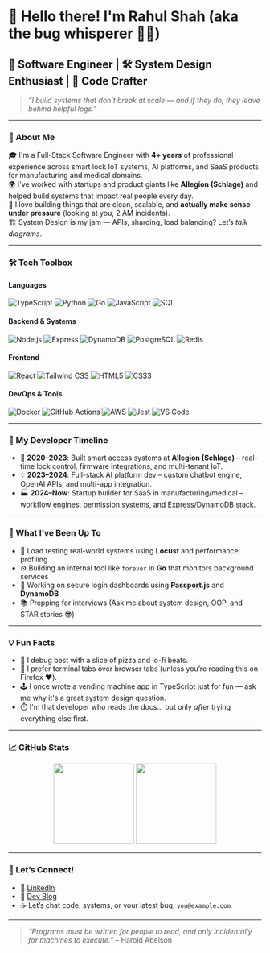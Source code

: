 # 👋 Hello there! I'm Rahul Shah (aka the bug whisperer 🐛🔮)

## 🚀 Software Engineer | 🛠️ System Design Enthusiast | 🎨 Code Crafter

> _“I build systems that don’t break at scale — and if they do, they leave behind helpful logs.”_

---

### 🧠 About Me

🎓 I'm a Full-Stack Software Engineer with **4+ years** of professional experience across smart lock IoT systems, AI platforms, and SaaS products for manufacturing and medical domains.  
🌍 I've worked with startups and product giants like **Allegion (Schlage)** and helped build systems that impact real people every day.  
🧩 I love building things that are clean, scalable, and **actually make sense under pressure** (looking at you, 2 AM incidents).  
🏗️ System Design is my jam — APIs, sharding, load balancing? Let’s *talk diagrams*.  

---

### 🛠️ Tech Toolbox

#### Languages  
![TypeScript](https://img.shields.io/badge/-TypeScript-3178C6?style=flat&logo=typescript&logoColor=white)
![Python](https://img.shields.io/badge/-Python-3776AB?style=flat&logo=python&logoColor=white)
![Go](https://img.shields.io/badge/-Go-00ADD8?style=flat&logo=go&logoColor=white)
![JavaScript](https://img.shields.io/badge/-JavaScript-F7DF1E?style=flat&logo=javascript&logoColor=black)
![SQL](https://img.shields.io/badge/-SQL-4479A1?style=flat&logo=mysql&logoColor=white)

#### Backend & Systems  
![Node.js](https://img.shields.io/badge/-Node.js-339933?style=flat&logo=nodedotjs&logoColor=white)
![Express](https://img.shields.io/badge/-Express-black?style=flat&logo=express&logoColor=white)
![DynamoDB](https://img.shields.io/badge/-DynamoDB-4053D6?style=flat&logo=amazon-dynamodb&logoColor=white)
![PostgreSQL](https://img.shields.io/badge/-PostgreSQL-336791?style=flat&logo=postgresql&logoColor=white)
![Redis](https://img.shields.io/badge/-Redis-DC382D?style=flat&logo=redis&logoColor=white)

#### Frontend  
![React](https://img.shields.io/badge/-React-61DAFB?style=flat&logo=react&logoColor=black)
![Tailwind CSS](https://img.shields.io/badge/-Tailwind-38B2AC?style=flat&logo=tailwind-css&logoColor=white)
![HTML5](https://img.shields.io/badge/-HTML5-E34F26?style=flat&logo=html5&logoColor=white)
![CSS3](https://img.shields.io/badge/-CSS3-1572B6?style=flat&logo=css3&logoColor=white)

#### DevOps & Tools  
![Docker](https://img.shields.io/badge/-Docker-2496ED?style=flat&logo=docker&logoColor=white)
![GitHub Actions](https://img.shields.io/badge/-GitHub%20Actions-2088FF?style=flat&logo=github-actions&logoColor=white)
![AWS](https://img.shields.io/badge/-AWS-232F3E?style=flat&logo=amazon-aws&logoColor=white)
![Jest](https://img.shields.io/badge/-Jest-C21325?style=flat&logo=jest&logoColor=white)
![VS Code](https://img.shields.io/badge/-VS%20Code-007ACC?style=flat&logo=visual-studio-code&logoColor=white)

---

### 💼 My Developer Timeline

- 🧠 **2020–2023**: Built smart access systems at **Allegion (Schlage)** – real-time lock control, firmware integrations, and multi-tenant IoT.
- 💡 **2023–2024**: Full-stack AI platform dev – custom chatbot engine, OpenAI APIs, and multi-app integration.
- 🏭 **2024–Now**: Startup builder for SaaS in manufacturing/medical – workflow engines, permission systems, and Express/DynamoDB stack.

---

### 🧪 What I’ve Been Up To

- 🔬 Load testing real-world systems using **Locust** and performance profiling
- ⚙️ Building an internal tool like `forever` in **Go** that monitors background services
- 🔐 Working on secure login dashboards using **Passport.js** and **DynamoDB**
- 📚 Prepping for interviews (Ask me about system design, OOP, and STAR stories 😎)

---

### 💡 Fun Facts

- 🍕 I debug best with a slice of pizza and lo-fi beats.
- 🐧 I prefer terminal tabs over browser tabs (unless you’re reading this on Firefox ❤️).
- 🕹️ I once wrote a vending machine app in TypeScript just for fun — ask me why it's a great system design question.
- ⏱️ I'm that developer who reads the docs… but only *after* trying everything else first.

---

### 📈 GitHub Stats

<p align="center">
  <img src="https://github-readme-stats.vercel.app/api?username=rahulSailesh-shah&show_icons=true&theme=radical" height="160" />
  <img src="https://github-readme-stats.vercel.app/api/top-langs/?username=rahulSailesh-shah&layout=compact&theme=radical" height="160"/>
</p>

---

### 🤝 Let’s Connect!

- 💼 [LinkedIn](https://www.linkedin.com/in/your-linkedin/)  
- 🧠 [Dev Blog](https://dev.to/yourname)  
- ☕ Let’s chat code, systems, or your latest bug: `you@example.com`

---

> *“Programs must be written for people to read, and only incidentally for machines to execute.”* – Harold Abelson  

